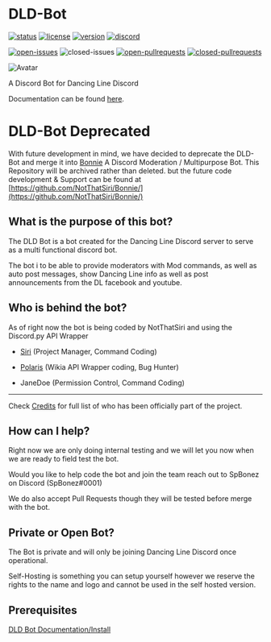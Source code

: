 # DLD-Bot
[![status](https://img.shields.io/badge/status-In_Development-green.svg?style=for-the-badge)](https://github.com/NotThatSiri/DLD-Bot/blob/master/VERSION)
[![license](https://img.shields.io/github/license/NotThatSiri/DLD-Bot.svg?style=for-the-badge)](https://github.com/NotThatSiri/DLD-Bot/blob/master/LICENSE)
[![version](https://img.shields.io/badge/version-0.1.1-orange.svg?style=for-the-badge)](https://github.com/NotThatSiri/DLD-Bot/blob/master/VERSION)
[![discord](https://img.shields.io/badge/Discord-Dancing%20Line%20Discord-blue.svg?style=for-the-badge&logo=discord)](https://discord.io/dancingline)

[![open-issues](https://img.shields.io/github/issues-raw/NotThatSiri/DLD-Bot.svg?style=for-the-badge)](https://github.com/spbonez/DLD-Bot/issues)
![closed-issues](https://img.shields.io/github/issues-closed-raw/NotThatSiri/DLD-Bot.svg?style=for-the-badge)
[![open-pullrequests](https://img.shields.io/github/issues-pr-raw/NotThatSiri/DLD-Bot.svg?style=for-the-badge)](https://github.com/NotThatSiri/DLD-Bot/pulls)
[![closed-pullrequests](https://img.shields.io/github/issues-pr-closed-raw/NotThatSiri/DLD-Bot.svg?style=for-the-badge)](https://github.com/NotThatSiri/DLD-Bot/pulls?q=is%3Apr+is%3Aclosed)

![Avatar](https://blobscdn.gitbook.com/v0/b/gitbook-28427.appspot.com/o/spaces%2F-LUO2qA87fRLhQcoAgi6%2Favatar.png?generation=1546929582237884&alt=media)


A Discord Bot for Dancing Line Discord

Documentation can be found [here](https://dld-bot.gitbook.io/documentation).

# DLD-Bot Deprecated
With future development in mind, we have decided to deprecate the DLD-Bot and merge it into [Bonnie](https://github.com/NotThatSiri/Bonnie/) A Discord Moderation / Multipurpose Bot.
This Repository will be archived rather than deleted. but the future code development & Support can be found at [https://github.com/NotThatSiri/Bonnie/](https://github.com/NotThatSiri/Bonnie/)

## What is the purpose of this bot?
The DLD Bot is a bot created for the Dancing Line Discord server to serve as a multi functional discord bot.

The bot i to be able to provide moderators with Mod commands, as well as auto post messages, show Dancing Line info as well as post announcements from the DL facebook and youtube.

## Who is behind the bot?
As of right now the bot is being coded by NotThatSiri and using the Discord.py API Wrapper


- [Siri](https://github.com/NotThatSiri) (Project Manager, Command Coding)

- [Polaris](https://github.com/PolarisLo) (Wikia API Wrapper coding, Bug Hunter)

- JaneDoe (Permission Control, Command Coding)

---
Check [Credits](/CREDITS) for full list of who has been officially part of the project.

## How can I help?
Right now we are only doing internal testing and we will let you now when we are ready to field test the bot.

Would you like to help code the bot and join the team reach out to SpBonez on Discord (SpBonez#0001)

We do also accept Pull Requests though they will be tested before merge with the bot.

## Private or Open Bot?
The Bot is private and will only be joining Dancing Line Discord once operational.

Self-Hosting is something you can setup yourself however we reserve the rights to the name and logo and cannot be used in the self hosted version.

## Prerequisites
[DLD Bot Documentation/Install](https://dld-bot.gitbook.io/documentation/code-documentation/install)
